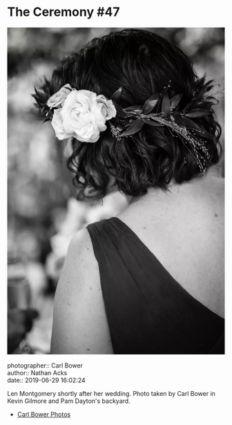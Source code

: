 # The Ceremony #47

![Len Montgomery shortly after her wedding](assets/2019-06-29-set-1-the-ceremony-47.webp)

photographer:: Carl Bower  
author:: Nathan Acks  
date:: 2019-06-29 16:02:24

Len Montgomery shortly after her wedding. Photo taken by Carl Bower in Kevin Gilmore and Pam Dayton's backyard.

* [Carl Bower Photos](https://carlbowerphotos.com)
